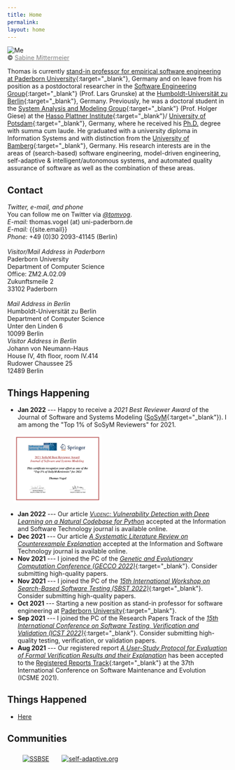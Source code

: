 ```yaml
---
title: Home
permalink:
layout: home
---
```

<div class="pic">
<img src="/assets/img/tom.jpg" alt="Me"/>
<br />&copy; <a href="http://sabine-mittermeier.de" target="_blank" style="color:gray;">Sabine Mittermeier</a>
</div>

Thomas is currently [stand-in professor for empirical software engineering at Paderborn University](https://www.uni-paderborn.de/person/92621){:target="_blank"}, Germany and on leave from his position as a postdoctoral researcher in the [Software Engineering Group](https://www.informatik.hu-berlin.de/en/forschung-en/gebiete/se){:target="_blank"} (Prof. Lars Grunske) at the [Humboldt-Universität zu Berlin](https://www.hu-berlin.de/en){:target="_blank"}, Germany.
Previously, he was a doctoral student in the [System Analysis and Modeling Group](https://hpi.de/en/giese/){:target="_blank"} (Prof. Holger Giese) at the [Hasso Plattner Institute](https://hpi.de/en.html){:target="_blank"}/ [University of Potsdam](https://www.uni-potsdam.de/en/index.html){:target="_blank"}, Germany, where he received his [Ph.D.](publications/phd) degree with summa cum laude.
He graduated with a university diploma in Information Systems and with distinction from the [University of Bamberg](https://www.uni-bamberg.de/en/){:target="_blank"}, Germany.
His research interests are in the areas of (search-based) software engineering, model-driven engineering, self-adaptive & intelligent/autonomous systems, and automated quality assurance of software as well as the combination of these areas.

## Contact

<section class="vcard">
    <!--<div style="margin-bottom: 10px">
    <i><strong>Please contact me by e-mail since I am currently working mostly from home. Postal mails to my university's address currently do not reach me.</strong></i>
    </div>-->
    <div class="contactleft">
    <em>Twitter, e-mail, and phone</em><br />
      You can follow me on Twitter via <em><a href="https://twitter.com/tomvog" target="_blank">@tomvog</a></em>. <br />
      <em>E-mail: </em> thomas.vogel (at) uni-paderborn.de <br />
      <em>E-mail: </em> {{site.email}}  <br />
      <em>Phone:</em> +49 (0)30 2093-41145 (Berlin)<br /> <br />
    </div>
    <div class="contactright">
      <em>Visitor/Mail Address in Paderborn</em> <br />
      Paderborn University <br />
      Department of Computer Science <br />
      Office: ZM2.A.02.09 <br />
      Zukunftsmeile 2 <br />
      33102 Paderborn
    </div>
    <br />
    <div class="contactleft">
      <em>Mail Address in Berlin</em> <br />
      Humboldt-Universität zu Berlin <br />
      Department of Computer Science <br />
      Unter den Linden 6 <br />
      10099 Berlin
    </div>
    <div class="contactright">
      <em>Visitor Address in Berlin</em> <br />
      Johann von Neumann-Haus <br />
      House IV, 4th floor, room IV.414 <br />
      Rudower Chaussee 25 <br />
      12489 Berlin
    </div>
</section>


<!--
## Call for Participation, Papers, and Artifacts



<BR />
<section class="vcard" style="margin-top: 25px;">
<div style="width: 100%;">
<a href="pastcalls.html">Past Calls</a>
</div>
</section>
-->



## Things Happening

* __Jan 2022__ --- Happy to receive a _2021 Best Reviewer Award_ of the Journal of Software and Systems Modeling ([SoSyM](https://www.sosym.org/reviewer_awards/){:target="_blank"}). I am among the "Top 1% of SoSyM Reviewers" for 2021.

<a href="/assets/img/2021-SoSyM-ReviewAward.png"><img src="/assets/img/2021-SoSyM-ReviewAward.png" alt="SySyM Best Reviewer Award" style="width: 40%; margin-top: 0em; margin-left: 1em;"/></a>
* __Jan 2022__ --- Our article [_<span style="font-variant:small-caps;">Vudenc</span>: Vulnerability Detection with Deep Learning on a Natural Codebase for Python_](publications/2022-ISTb) accepted at the Information and Software Technology journal is available online.
* __Dec 2021__ --- Our article [_A Systematic Literature Review on Counterexample Explanation_](publications/2022-ISTa) accepted at the Information and Software Technology journal is available online.
* __Nov 2021__ --- I joined the PC of the [_Genetic and Evolutionary Computation Conference (GECCO 2022)_](https://gecco-2022.sigevo.org/){:target="_blank"}. Consider submitting high-quality papers.
* __Nov 2021__ --- I joined the PC of the [_15th International Workshop on Search-Based Software Testing (SBST 2022)_](https://sbst22.github.io/){:target="_blank"}. Consider submitting high-quality papers.
* __Oct 2021__ --- Starting a new position as stand-in professor for software engineering at [Paderborn University](https://www.uni-paderborn.de/en/){:target="_blank"}.
* __Sep 2021__ --- I joined the PC of the Research Papers Track of the [_15th International Conference on Software Testing, Verification and Validation (ICST 2022)_](https://icst2022.vrain.upv.es/track/icst-2022-papers){:target="_blank"}. Consider submitting high-quality testing, verification, or validation papers.
* __Aug 2021__ --- Our registered report [_A User-Study Protocol for Evaluation of Formal Verification Results and their Explanation_](publications/2021-ICSME-RR) has been accepted to the  [Registered Reports Track](https://icsme2021.github.io/cfp/RegisteredReportsTrack.html){:target="_blank"} at the 37th International Conference on Software Maintenance and Evolution (ICSME 2021).

## Things Happened
* [Here](pastnews)

<!--
<div class="blog">
    <ul>
        {% for post in site.posts %}
        <li>
            <span class="date">{{ post.date | date: '%Y %b %d' }}</span> - <a href="{{ post.url }}">{{ post.title }}</a>
        </li>
        {% endfor %}
    </ul>
</div>
-->

## Communities

<section class="vcard" style="margin-left:35px;margin-top:25px;"><div>
 <a href="https://ssbse.info/" target="_blank"><img src="/assets/img/ssbse.png" alt="SSBSE" style="width: 100px; margin-right: 25px;"/></a>
 <a href="http://www.self-adaptive.org" target="_blank"><img src="/assets/img/selfadaptive.png" alt="self-adaptive.org" style="width: 300px; margin-right: 25px;"/></a>

<br />
</div></section>
